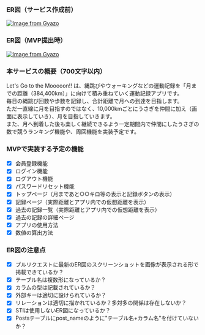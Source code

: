 ### ER図（サービス作成前）
[![Image from Gyazo](https://i.gyazo.com/804712be97085b0fabead007a67f4c0f.png)](https://gyazo.com/804712be97085b0fabead007a67f4c0f)

### ER図（MVP提出時）
[![Image from Gyazo](https://i.gyazo.com/41efbfd89d82bd28c3f9a36731e7128e.png)](https://gyazo.com/41efbfd89d82bd28c3f9a36731e7128e)

### 本サービスの概要（700文字以内）
Let's Go to the Mooooon!! は、縄跳びやウォーキングなどの運動記録を「月までの距離（384,400km）」に向けて積み重ねていく運動記録アプリです。 <br>
毎日の縄跳び回数や歩数を記録し、合計距離で月への到達を目指します。 <br>
ただ一直線に月を目指すのではなく、10,000kmごとにうさぎを仲間に加え（画面に表示していき）、月を目指していきます。 <br>
また、月へ到着した後も楽しく継続できるよう一定期間内で仲間にしたうさぎの数で競うランキング機能や、周回機能を実装予定です。

### MVPで実装する予定の機能
- [x] 会員登録機能
- [x] ログイン機能
- [x] ログアウト機能
- [x] パスワードリセット機能
- [x] トップページ（月まであと○○キロ等の表示と記録ボタンの表示）
- [x] 記録ページ（実際距離とアプリ内での仮想距離を表示）
- [x] 過去の記録一覧（実際距離とアプリ内での仮想距離を表示）
- [x] 過去の記録の詳細ページ
- [x] アプリの使用方法
- [x] 数値の算出方法

### ER図の注意点
- [x] プルリクエストに最新のER図のスクリーンショットを画像が表示される形で掲載できているか？
- [x] テーブル名は複数形になっているか？
- [x] カラムの型は記載されているか？
- [x] 外部キーは適切に設けられているか？
- [x] リレーションは適切に描かれているか？多対多の関係は存在しないか？
- [x] STIは使用しないER図になっているか？
- [x] Postsテーブルにpost_nameのように"テーブル名+カラム名"を付けていないか？